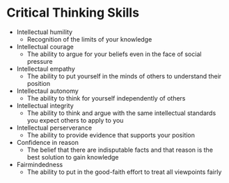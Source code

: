 # Critical Thinking Skills

- Intellectual humility
  - Recognition of the limits of your knowledge
- Intellectual courage
  - The ability to argue for your beliefs even in the face of social pressure
- Intellectaul empathy
  - The ability to put yourself in the minds of others to understand their position
- Intellectaul autonomy
  - The ability to think for yourself independently of others
- Intellectual integrity
  - The ability to think and argue with the same intellectual standards you expect others to apply to you
- Intellectual perserverance
  - The ability to provide evidence that supports your position
- Confidence in reason
  - The belief that there are indisputable facts and that reason is the best solution to gain knowledge
- Fairmindedness
  - The ability to put in the good-faith effort to treat all viewpoints fairly
